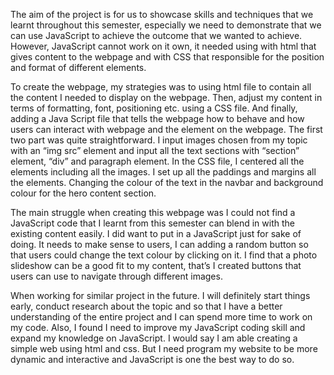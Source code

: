 The aim of the project is for us to showcase skills and techniques that we learnt throughout this semester, especially we need to demonstrate that we can use JavaScript to achieve the outcome that we wanted to achieve. However, JavaScript cannot work on it own, it needed using with html that gives content to the webpage and with CSS that responsible for the position and format of different elements. 

To create the webpage, my strategies was to using html file to contain all the content I needed to display on the webpage. Then, adjust my content in terms of formatting, font, positioning etc. using a CSS file. And finally, adding a Java Script file that tells the webpage how to behave and how users can interact with webpage and the element on the webpage. The first two part was quite straightforward. I input images chosen from my topic with an “img src” element and input all the text sections with “section” element, “div” and paragraph element. In the CSS file, I centered all the elements including all the images. I set up all the paddings and margins all the elements. Changing the colour of the text in the navbar and background colour for the hero content section. 

The main struggle when creating this webpage was I could not find a JavaScript code that I learnt from this semester can blend in with the existing content easily. I did want to put in a JavaScript just for sake of doing. It needs to make sense to users, I can adding a random button so that users could change the text colour by clicking on it. I find that a photo slideshow can be a good fit to my content, that’s I created buttons that users can use to navigate through different images.

When working for similar project in the future. I will definitely start things early, conduct research about the topic and so that I have a better understanding of the entire project and I can spend more time to work on my code. Also, I found I need to improve my JavaScript coding skill and expand my knowledge on JavaScript. I would say I am able creating a simple web using html and css. But I need program my website to be more dynamic and interactive and JavaScript is one the best way to do so.       
